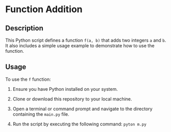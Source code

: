 # Function Addition

## Description

This Python script defines a function `f(a, b)` that adds two integers `a` and `b`. It also includes a simple usage example to demonstrate how to use the function.

## Usage

To use the `f` function:

1. Ensure you have Python installed on your system.

2. Clone or download this repository to your local machine.

3. Open a terminal or command prompt and navigate to the directory containing the `main.py` file.

4. Run the script by executing the following command:
```pyton m.py```
